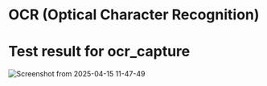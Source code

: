 # OCR (Optical Character Recognition)

# Test result for ocr_capture 

![Screenshot from 2025-04-15 11-47-49](https://github.com/user-attachments/assets/1b06fae4-5ea2-4097-addb-b63913e96cc4)
